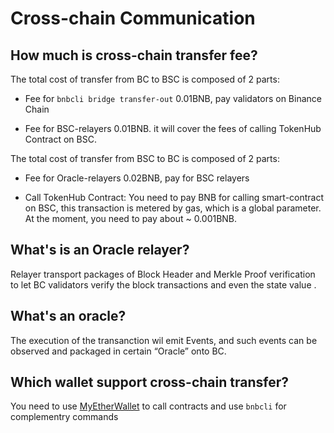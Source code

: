 # Cross-chain Communication

## How much is cross-chain transfer fee?

The total cost of transfer from BC to BSC is composed of 2 parts:

* Fee for `bnbcli bridge transfer-out` 0.01BNB,  pay validators on Binance Chain

* Fee for BSC-relayers 0.01BNB. it will cover the fees of calling TokenHub Contract on BSC.

The total cost of transfer from BSC to BC is composed of 2 parts:

* Fee for Oracle-relayers 0.02BNB, pay for BSC relayers

* Call TokenHub Contract: You need to pay BNB for calling smart-contract on BSC, this transaction is metered by gas, which is a global parameter. At the moment, you need to pay about ~ 0.001BNB.

## What's is an Oracle relayer?

Relayer transport packages of Block Header and Merkle Proof verification to let BC validators verify the block transactions and even the state value .

## What's an oracle?

The execution of the transanction wil emit Events, and such events can be observed and packaged in certain “Oracle” onto BC.

## Which wallet support cross-chain transfer?

You need to use [MyEtherWallet]() to call contracts and use `bnbcli` for complementry commands